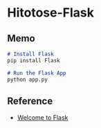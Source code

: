 # Hitotose-Flask

## Memo

``` md
# Install Flask
pip install Flask

# Run the Flask App
python app.py
```

## Reference

- [Welcome to Flask](https://flask.palletsprojects.com/en/3.0.x/)